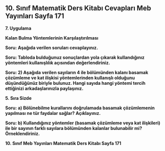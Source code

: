 ## 10. Sınıf Matematik Ders Kitabı Cevapları Meb Yayınları Sayfa 171

**7. Uygulama**

**Kalan Bulma Yöntemlerinin Karşılaştırılması**

**Soru: Aşağıda verilen soruları cevaplayınız.**

**Soru: Tabloda bulduğunuz sonuçlardan yola çıkarak kullandığınız yöntemleri kullanışlılık açısından değerlendiriniz.**

**Soru: 2) Aşağıda verilen sayıların 4 ile bölümünden kalanı basamak çözümleme ve kat ilişkisi yöntemlerinden kullanışlı olduğunu düşündüğünüz biriyle bulunuz. Hangi sayıda hangi yöntemi tercih ettiğinizi arkadaşlarınızla paylaşınız.**

**5. Sıra Sizde**

**Soru: a) Bölünebilme kurallarını doğrulamada basamak çözümlemenin yapılması ne tür faydalar sağlar? Açıklayınız.**

**Soru: b) Kullandığınız yöntemler (basamak çözümleme veya kat ilişkileri) ile bir sayının farklı sayılara bölümünden kalanlar bulunabilir mi? Örneklendiriniz.**

**10. Sınıf Meb Yayınları Matematik Ders Kitabı Sayfa 171**